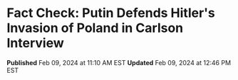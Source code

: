 Fact Check: Putin Defends Hitler's Invasion of Poland in Carlson Interview
==========================================================================

**Published** Feb 09, 2024 at 11:10 AM EST **Updated** Feb 09, 2024 at 12:46 PM EST